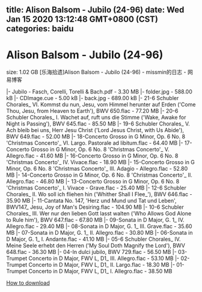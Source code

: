 
title: Alison Balsom - Jubilo (24-96)
date: Wed Jan 15 2020 13:12:48 GMT+0800 (CST)    
categories: baidu
---

# Alison Balsom - Jubilo (24-96)
size: 1.02 GB
 [乐海拾遗]Alison Balsom - Jubilo (24-96) - missmin的日志 - 网易博客
 
|- Jubilo - Fasch, Corelli, Torelli & Bach.pdf - 3.30 MB
|- folder.jpg - 588.00 kB
|- CDImage.cue - 5.00 kB
|- back.jpg - 689.00 kB
|- 21-6 Schubler Chorales_ VI. Kommst du nun, Jesu, vom Himmel herunter auf Erden ('Come Thou, Jesu, from Heaven to Earth'), BWV 650.flac - 77.20 MB
|- 20-6 Schubler Chorales_ I. Wachet auf, ruft uns die Stimme ('Wake, Awake for Night is Passing'), BWV 645.flac - 85.50 MB
|- 19-6 Schubler Chorales_ V. Ach bleib bei uns, Herr Jesu Christ ('Lord Jesus Christ, with Us Abide'), BWV 649.flac - 52.00 MB
|- 18-Concerto Grosso in G Minor, Op. 6 No. 8 'Christmas Concerto'_ VI. Largo. Pastorale ad libitum.flac - 64.40 MB
|- 17-Concerto Grosso in G Minor, Op. 6 No. 8 'Christmas Concerto'_ V. Allegro.flac - 41.60 MB
|- 16-Concerto Grosso in G Minor, Op. 6 No. 8 'Christmas Concerto'_ IV. Vivace.flac - 18.90 MB
|- 15-Concerto Grosso in G Minor, Op. 6 No. 8 'Christmas Concerto'_ III. Adagio - Allegro.flac - 52.80 MB
|- 14-Concerto Grosso in G Minor, Op. 6 No. 8 'Christmas Concerto'_ II. Allegro.flac - 46.80 MB
|- 13-Concerto Grosso in G Minor, Op. 6 No. 8 'Christmas Concerto'_ I. Vivace - Grave.flac - 25.40 MB
|- 12-6 Schubler Chorales_ II. Wo soll ich fliehen hin ('Whither Shall I Flee_'), BWV 646.flac - 35.90 MB
|- 11-Cantata No. 147, 'Herz und Mund und Tat und Leben', BWV147_ Jesu, Joy of Man's Desiring.flac - 104.90 MB
|- 10-6 Schubler Chorales_ III. Wer nur den lieben Gott lasst walten ('Who Allows God Alone to Rule him'), BWV 647.flac - 67.80 MB
|- 09-Sonata in D Major, G. 1_ IV. Allegro.flac - 29.40 MB
|- 08-Sonata in D Major, G. 1_ III. Grave.flac - 35.60 MB
|- 07-Sonata in D Major, G. 1_ II. Allegro.flac - 30.80 MB
|- 06-Sonata in D Major, G. 1_ I. Andante.flac - 41.10 MB
|- 05-6 Schubler Chorales_ IV. Meine Seele erhebt den Herren ('My Soul Doth Magnify the Lord'), BWV 648.flac - 36.30 MB
|- 04-In dulci jubilo, BWV 729.flac - 56.50 MB
|- 03-Trumpet Concerto in D Major, FWV L, D1_ III. Allegro.flac - 53.10 MB
|- 02-Trumpet Concerto in D Major, FWV L, D1_ II. Largo.flac - 18.30 MB
|- 01-Trumpet Concerto in D Major, FWV L, D1_ I. Allegro.flac - 38.50 MB

[How to download](https://bpcam.bemobtrk.com/go/2ceec3aa-1ca2-46d6-b9ff-aaa5c184517c?jno=246)